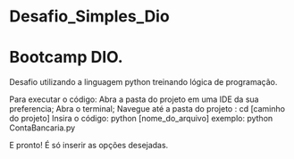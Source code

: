 # Desafio_Simples_Dio
# Bootcamp DIO. 
Desafio utilizando a linguagem python treinando lógica de programação.


Para executar o código:
Abra a pasta do projeto em uma IDE da sua preferencia;
Abra o terminal;
Navegue até a pasta do projeto : cd [caminho do projeto]
Insira o código: python [nome_do_arquivo] exemplo: python ContaBancaria.py


E pronto!
É só inserir as opções desejadas.
